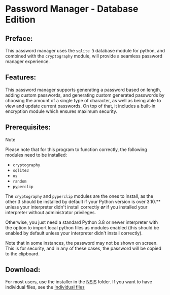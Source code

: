 # Password Manager - Database Edition

## Preface:

This password manager uses the `sqlite 3` database module for python, and combined with the `cryptography` module, will provide a seamless password manager experience.

## Features:

This password manager supports generating a password based on length, adding custom passwords, and generating custom generated passwords by choosing the amount of a single type of character, as well as being able to view and update current passwords. On top of that, it includes a built-in encryption module which ensures maximum security.

## Prerequisites:

> [!NOTE]
>
> Please note that for this program to function correctly, the following modules need to be installed:
>   - `cryptography`
>   - `sqlite3`
>   - `os`
>   - `random`
>   - `pyperclip`
>
> The `cryptography` and `pyperclip` modules are the ones to install, as the other 3 should be installed by default if your Python version is over 3.10.** unless your interpreter didn't install correctly ***or*** if you installed your interpreter without administrator privileges.

Otherwise, you just need a standard Python 3.8 or newer interpreter with the option to import local python files as modules enabled (this should be enabled by default unless your interpreter didn't install correctly). 

Note that in some instances, the password may not be shown on screen. This is for security, and in any of these cases, the password will be copied to the clipboard.


## Download:

For most users, use the installer in the [NSIS](https://github.com/T1taniumF0rge/Software/tree/Main/PySoft/Large%20Projects/SQLite%20Password%20Manager/NSIS) folder. If you want to have individual files, see the [Individual files](https://github.com/T1taniumF0rge/Software/tree/Main/PySoft/Large%20Projects/SQLite%20Password%20Manager/Individual%20Files)

